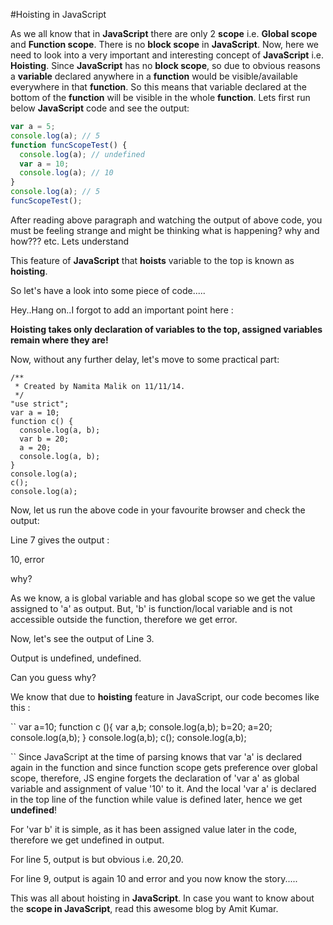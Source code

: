 #Hoisting in JavaScript

As we all know that in **JavaScript** there are only 2 **scope** i.e. **Global scope** and **Function scope**. There is no **block scope** in **JavaScript**. Now, here we need to look into a very important and interesting concept of **JavaScript** i.e. **Hoisting**. Since **JavaScript** has no **block scope**, so due to obvious reasons a **variable** declared anywhere in a **function** would be visible/available everywhere in that **function**. So this means that variable declared at the bottom of the **function** will be visible in the whole **function**. Lets first run below **JavaScript** code and see the output:

```JavaScript
var a = 5;
console.log(a); // 5
function funcScopeTest() {
  console.log(a); // undefined
  var a = 10;
  console.log(a); // 10
}
console.log(a); // 5
funcScopeTest();
```

After reading above paragraph and watching the output of above code, you must be feeling strange and might be thinking what is happening? why and how??? etc. Lets understand


This feature of **JavaScript** that **hoists** variable to the top is known as **hoisting**.

So let's have a look into some piece of code.....

Hey..Hang on..I forgot to add an important point here :

**Hoisting takes only declaration of variables to the top, assigned variables remain where they are!**

Now, without any further delay, let's move to some practical part:

```
/**
 * Created by Namita Malik on 11/11/14.
 */
"use strict";
var a = 10;
function c() {
  console.log(a, b);
  var b = 20;
  a = 20;
  console.log(a, b);
}
console.log(a);
c();
console.log(a);
```
Now, let us run the above code in your favourite browser and check the output:

Line 7 gives the output :

10, error

why?

As we know, a is global variable and has global scope so we get the value assigned to 'a' as output. But, 'b' is function/local variable and is not accessible outside the function, therefore we get error.

Now, let's see the output of Line 3.

Output is undefined, undefined.

Can you guess why?

We know that due to **hoisting** feature in JavaScript, our code becomes like this :

``
var a=10;
function c (){
var a,b;
console.log(a,b);
b=20; a=20;
console.log(a,b);
}
console.log(a,b);
c();
console.log(a,b);

``
Since JavaScript at the time of parsing knows that var 'a' is declared again in the function and since function scope gets preference over global scope, therefore, JS engine forgets the declaration of 'var a' as global variable and assignment of value '10' to it. And the local 'var a' is declared in the top line of the function while value is defined later, hence we get **undefined**!

For 'var b' it is simple, as it has been assigned value later in the code, therefore we get undefined in output.

For line 5, output is but obvious i.e. 20,20.

For line 9, output is again 10 and error and you now know the story.....

This was all about hoisting in **JavaScript**. In case you want to know about the **scope in JavaScript**, read this awesome blog by Amit Kumar.
